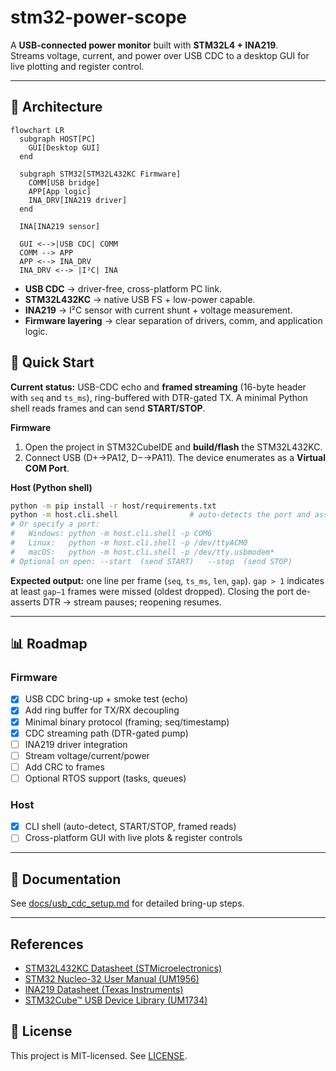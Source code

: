 ﻿# stm32-power-scope

A **USB-connected power monitor** built with **STM32L4 + INA219**.  
Streams voltage, current, and power over USB CDC to a desktop GUI for live plotting and register control.  

---
## 🧩 Architecture

```mermaid
flowchart LR
  subgraph HOST[PC]
    GUI[Desktop GUI]
  end

  subgraph STM32[STM32L432KC Firmware]
    COMM[USB bridge]
    APP[App logic]
    INA_DRV[INA219 driver]
  end

  INA[INA219 sensor]

  GUI <-->|USB CDC| COMM
  COMM --> APP
  APP <--> INA_DRV
  INA_DRV <--> |I²C| INA
```

* **USB CDC** → driver-free, cross-platform PC link.
* **STM32L432KC** → native USB FS + low-power capable.
* **INA219** → I²C sensor with current shunt + voltage measurement.
* **Firmware layering** → clear separation of drivers, comm, and application logic.


## 🚀 Quick Start

**Current status:** USB-CDC echo and **framed streaming** (16-byte header with `seq` and `ts_ms`), ring-buffered with DTR-gated TX. A minimal Python shell reads frames and can send **START/STOP**.

**Firmware**

1. Open the project in STM32CubeIDE and **build/flash** the STM32L432KC.
2. Connect USB (D+→PA12, D−→PA11). The device enumerates as a **Virtual COM Port**.

**Host (Python shell)**

```bash
python -m pip install -r host/requirements.txt
python -m host.cli.shell                # auto-detects the port and asserts DTR
# Or specify a port:
#   Windows: python -m host.cli.shell -p COM6
#   Linux:   python -m host.cli.shell -p /dev/ttyACM0
#   macOS:   python -m host.cli.shell -p /dev/tty.usbmodem*
# Optional on open: --start  (send START)   --stop  (send STOP)
```

**Expected output:** one line per frame (`seq`, `ts_ms`, `len`, `gap`).
`gap > 1` indicates at least `gap−1` frames were missed (oldest dropped). Closing the port de-asserts DTR → stream pauses; reopening resumes.

---

## 📊 Roadmap

### Firmware
* [x] USB CDC bring-up + smoke test (echo)
* [x] Add ring buffer for TX/RX decoupling
* [x] Minimal binary protocol (framing; seq/timestamp)
* [x] CDC streaming path (DTR-gated pump)
* [ ] INA219 driver integration
* [ ] Stream voltage/current/power
* [ ] Add CRC to frames
* [ ] Optional RTOS support (tasks, queues)

### Host
* [x] CLI shell (auto-detect, START/STOP, framed reads)
* [ ] Cross-platform GUI with live plots & register controls

---

## 📖 Documentation

See [docs/usb\_cdc\_setup.md](docs/usb_cdc_setup.md) for detailed bring-up steps.

---

## References

- [STM32L432KC Datasheet (STMicroelectronics)](https://www.st.com/resource/en/datasheet/stm32l432kc.pdf)  
- [STM32 Nucleo-32 User Manual (UM1956)](https://www.st.com/resource/en/user_manual/um1956-stm32-nucleo32-boards-mb1180-stmicroelectronics.pdf)  
- [INA219 Datasheet (Texas Instruments)](https://www.ti.com/lit/ds/symlink/ina219.pdf)  
- [STM32Cube™ USB Device Library (UM1734)](https://www.st.com/resource/en/user_manual/um1734-stm32cube-usb-device-library-stmicroelectronics.pdf)  

## 📜 License

This project is MIT-licensed. See [LICENSE](LICENSE).

